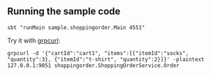 
## Running the sample code

```
sbt "runMain sample.shoppingorder.Main 4551"
```

Try it with [grpcurl](https://github.com/fullstorydev/grpcurl):

```
grpcurl -d '{"cartId":"cart1", "items":[{"itemId":"socks", "quantity":3}, {"itemId":"t-shirt", "quantity":2}]}' -plaintext 127.0.0.1:9051 shoppingorder.ShoppingOrderService.Order
```
